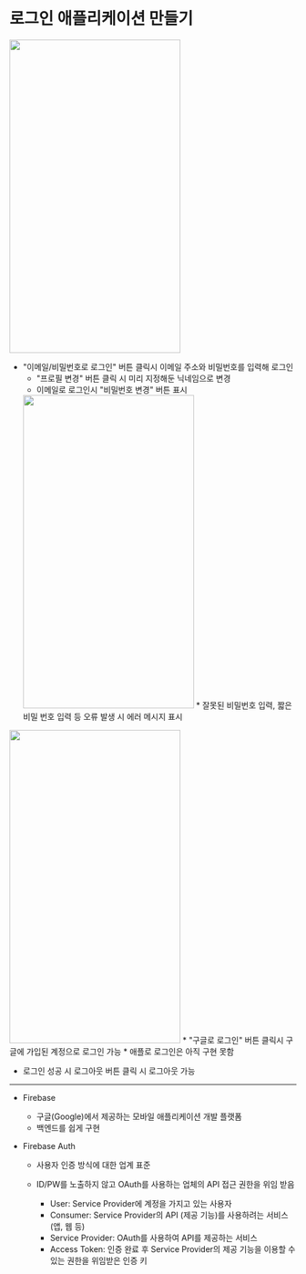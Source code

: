 로그인 애플리케이션 만들기
===========
<img src="https://user-images.githubusercontent.com/55949986/204523196-cf4711d4-2cdb-4401-ae22-7ab5231cb1e5.gif" width="300" height="550"/>

* "이메일/비밀번호로 로그인" 버튼 클릭시 이메일 주소와 비밀번호를 입력해 로그인
  * "프로필 변경" 버튼 클릭 시 미리 지정해둔 닉네임으로 변경
  * 이메일로 로그인시 "비밀번호 변경" 버튼 표시
  <img src="https://user-images.githubusercontent.com/55949986/204523185-9cb433fe-64e8-43e4-9d49-151dd5e70a89.gif" width="300" height="550"/>
  * 잘못된 비밀번호 입력, 짧은 비밀 번호 입력 등 오류 발생 시 에러 메시지 표시
  
<img src="https://user-images.githubusercontent.com/55949986/204523945-c0407bed-7043-4e76-8736-f520083b4fa9.gif" width="300" height="550"/>
* "구글로 로그인" 버튼 클릭시 구글에 가입된 계정으로 로그인 가능
* 애플로 로그인은 아직 구현 못함

* 로그인 성공 시 로그아웃 버튼 클릭 시 로그아웃 가능
---------------------------------------

* Firebase
  * 구글(Google)에서 제공하는 모바일 애플리케이션 개발 플랫폼
  * 백엔드를 쉽게 구현 

* Firebase Auth
  * 사용자 인증 방식에 대한 업계 표준
  * ID/PW를 노출하지 않고 OAuth를 사용하는 업체의 API 접근 권한을 위임 받음

    * User: Service Provider에 계정을 가지고 있는 사용자
    * Consumer: Service Provider의 API (제공 기능)를 사용하려는 서비스 (앱, 웹 등)
    * Service Provider: OAuth를 사용하여 API를 제공하는 서비스
    * Access Token: 인증 완료 후 Service Provider의 제공 기능을 이용할 수 있는 권한을 위임받은 인증 키
